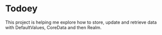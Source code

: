 # Todoey

This project is helping me explore how to store, update and retrieve data with DefaultValues, CoreData and then Realm.
